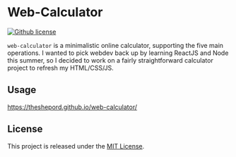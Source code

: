 # Web-Calculator
[![Github license](https://img.shields.io/github/license/mashape/apistatus.svg?style=flat-square)](https://github.com/TheShepord/web-calculator/blob/master/LICENSE)

`web-calculator` is a minimalistic online calculator, supporting the five main operations. I wanted to pick webdev back up by learning ReactJS and Node this summer, so I decided to work on a fairly straightforward calculator project to refresh my HTML/CSS/JS.

## Usage
https://theshepord.github.io/web-calculator/

## License
This project is released under the [MIT License](https://github.com/TheShepord/web-calculator/blob/master/LICENSE).